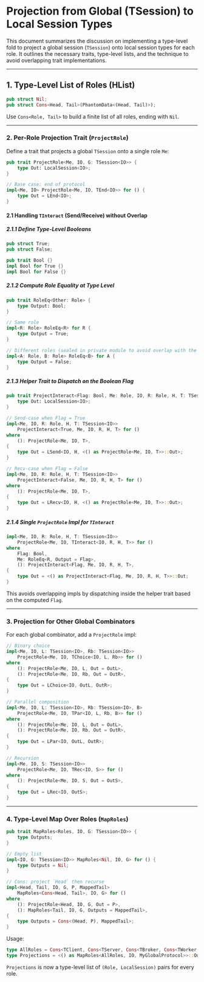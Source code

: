 # Projection from Global (TSession) to Local Session Types

This document summarizes the discussion on implementing a type-level fold to project a global session (`TSession`) onto local session types for each role. It outlines the necessary traits, type-level lists, and the technique to avoid overlapping trait implementations.

---

## 1. Type-Level List of Roles (HList)

```rust
pub struct Nil;
pub struct Cons<Head, Tail>(PhantomData<(Head, Tail)>);
```

Use `Cons<Role, Tail>` to build a finite list of all roles, ending with `Nil`.

---

### 2. Per-Role Projection Trait (`ProjectRole`)

Define a trait that projects a global `TSession` onto a single role `Me`:

```rust
pub trait ProjectRole<Me, IO, G: TSession<IO>> {
    type Out: LocalSession<IO>;
}

// Base case: end of protocol
impl<Me, IO> ProjectRole<Me, IO, TEnd<IO>> for () {
    type Out = LEnd<IO>;
}
```

#### 2.1 Handling `TInteract` (Send/Receive) without Overlap

##### 2.1.1 Define Type-Level Booleans

```rust
pub struct True;
pub struct False;

pub trait Bool {}
impl Bool for True {}
impl Bool for False {}
```

##### 2.1.2 Compute Role Equality at Type Level

```rust
pub trait RoleEq<Other: Role> {
    type Output: Bool;
}

// Same role
impl<R: Role> RoleEq<R> for R {
    type Output = True;
}

// Different roles (sealed in private module to avoid overlap with the above)
impl<A: Role, B: Role> RoleEq<B> for A {
    type Output = False;
}
```

##### 2.1.3 Helper Trait to Dispatch on the Boolean Flag

```rust
pub trait ProjectInteract<Flag: Bool, Me: Role, IO, R: Role, H, T: TSession<IO>> {
    type Out: LocalSession<IO>;
}

// Send-case when Flag = True
impl<Me, IO, R: Role, H, T: TSession<IO>>
    ProjectInteract<True, Me, IO, R, H, T> for ()
where
    (): ProjectRole<Me, IO, T>,
{
    type Out = LSend<IO, H, <() as ProjectRole<Me, IO, T>>::Out>;
}

// Recv-case when Flag = False
impl<Me, IO, R: Role, H, T: TSession<IO>>
    ProjectInteract<False, Me, IO, R, H, T> for ()
where
    (): ProjectRole<Me, IO, T>,
{
    type Out = LRecv<IO, H, <() as ProjectRole<Me, IO, T>>::Out>;
}
```

##### 2.1.4 Single `ProjectRole` Impl for `TInteract`

```rust
impl<Me, IO, R: Role, H, T: TSession<IO>>
    ProjectRole<Me, IO, TInteract<IO, R, H, T>> for ()
where
    Flag: Bool,
    Me: RoleEq<R, Output = Flag>,
    (): ProjectInteract<Flag, Me, IO, R, H, T>,
{
    type Out = <() as ProjectInteract<Flag, Me, IO, R, H, T>>::Out;
}
```

This avoids overlapping impls by dispatching inside the helper trait based on the computed `Flag`.

---

### 3. Projection for Other Global Combinators

For each global combinator, add a `ProjectRole` impl:

```rust
// Binary choice
impl<Me, IO, L: TSession<IO>, Rb: TSession<IO>>
    ProjectRole<Me, IO, TChoice<IO, L, Rb>> for ()
where
    (): ProjectRole<Me, IO, L, Out = OutL>,
    (): ProjectRole<Me, IO, Rb, Out = OutR>,
{
    type Out = LChoice<IO, OutL, OutR>;
}

// Parallel composition
impl<Me, IO, L: TSession<IO>, Rb: TSession<IO>, B>
    ProjectRole<Me, IO, TPar<IO, L, Rb, B>> for ()
where
    (): ProjectRole<Me, IO, L, Out = OutL>,
    (): ProjectRole<Me, IO, Rb, Out = OutR>,
{
    type Out = LPar<IO, OutL, OutR>;
}

// Recursion
impl<Me, IO, S: TSession<IO>>
    ProjectRole<Me, IO, TRec<IO, S>> for ()
where
    (): ProjectRole<Me, IO, S, Out = OutS>,
{
    type Out = LRec<IO, OutS>;
}
```

---

### 4. Type-Level Map Over Roles (`MapRoles`)

```rust
pub trait MapRoles<Roles, IO, G: TSession<IO>> {
    type Outputs;
}

// Empty list
impl<IO, G: TSession<IO>> MapRoles<Nil, IO, G> for () {
    type Outputs = Nil;
}

// Cons: project `Head` then recurse
impl<Head, Tail, IO, G, P, MappedTail>
    MapRoles<Cons<Head, Tail>, IO, G> for ()
where
    (): ProjectRole<Head, IO, G, Out = P>,
    (): MapRoles<Tail, IO, G, Outputs = MappedTail>,
{
    type Outputs = Cons<(Head, P), MappedTail>;
}
```

Usage:

```rust
type AllRoles = Cons<TClient, Cons<TServer, Cons<TBroker, Cons<TWorker, Nil>>>>;
type Projections = <() as MapRoles<AllRoles, IO, MyGlobalProtocol>>::Outputs;
```

`Projections` is now a type-level list of `(Role, LocalSession)` pairs for every role.
